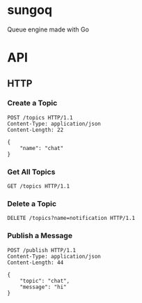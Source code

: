 # sungoq
Queue engine made with Go

# API
## HTTP

### Create a Topic
```
POST /topics HTTP/1.1
Content-Type: application/json
Content-Length: 22

{
    "name": "chat"
}
```
### Get All Topics
```
GET /topics HTTP/1.1
```

### Delete a Topic
```
DELETE /topics?name=notification HTTP/1.1
```

### Publish a Message
```
POST /publish HTTP/1.1
Content-Type: application/json
Content-Length: 44

{
    "topic": "chat",
    "message": "hi"
}
```
